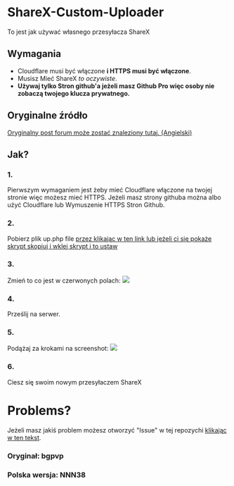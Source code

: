 # ShareX-Custom-Uploader
To jest jak używać własnego przesyłacza ShareX

## Wymagania
- Cloudflare musi być włączone **i HTTPS musi być włączone**.
- Musisz Mieć ShareX *to oczywiste*.
- **Używaj tylko Stron github'a jeżeli masz Github Pro więc osoby nie zobaczą twojego klucza prywatnego.**

## Oryginalne źródło
[Oryginalny post forum może zostać znaleziony tutaj. (Angielski)](https://www.nextgenupdate.com/forums/computers/886853-how-make-your-own-custom-sharex-image-uploader-custom-domain-etc.html)

## Jak?
### 1.
Pierwszym wymaganiem jest żeby mieć Cloudflare włączone na twojej stronie więc możesz mieć HTTPS.
Jeżeli masz strony githuba można albo użyć Cloudflare lub Wymuszenie HTTPS Stron Github.
### 2.
Pobierz plik up.php file [przez klikając w ten link lub jeżeli ci się pokaże skrypt skopiuj i wklej skrypt i to ustaw](https://github.com/NNN38/ShareX-Custom-Uploader/raw/master/up.php)
### 3.
Zmień to co jest w czerwonych polach: ![](https://i.bgpvp.xyz/slloO.png) 
### 4.
Prześlij na serwer.
### 5.
Podążaj za krokami na screenshot: ![](https://i.imgur.com/J3z35jW.png)
### 6.
Ciesz się swoim nowym przesyłaczem ShareX

# Problems?
Jeżeli masz jakiś problem możesz otworzyć "Issue" w tej repozychi [klikając w ten tekst](https://github.com/NNN38/ShareX-Custom-Uploader/issues/new).

### Oryginał: bgpvp
### Polska wersja: NNN38
